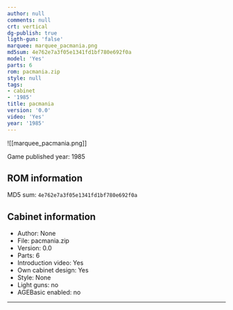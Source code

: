 ```yaml
---
author: null
comments: null
crt: vertical
dg-publish: true
ligth-gun: 'false'
marquee: marquee_pacmania.png
md5sum: 4e762e7a3f05e1341fd1bf780e692f0a
model: 'Yes'
parts: 6
rom: pacmania.zip
style: null
tags:
- cabinet
- '1985'
title: pacmania
version: '0.0'
video: 'Yes'
year: '1985'
---
```


![[marquee_pacmania.png]]

Game published year: 1985

## ROM information

MD5 sum: `4e762e7a3f05e1341fd1bf780e692f0a` 

## Cabinet information

- Author: None
- File: pacmania.zip
- Version: 0.0
- Parts: 6
- Introduction video: Yes
- Own cabinet design: Yes
- Style: None
- Light guns: no
- AGEBasic enabled: no

---
